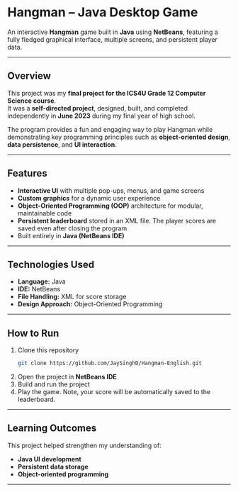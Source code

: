 # Hangman – Java Desktop Game

An interactive **Hangman** game built in **Java** using **NetBeans**, featuring a fully fledged graphical interface, multiple screens, and persistent player data.

---

## Overview
This project was my **final project for the ICS4U Grade 12 Computer Science course**.  
It was a **self-directed project**, designed, built, and completed independently in **June 2023** during my final year of high school.

The program provides a fun and engaging way to play Hangman while demonstrating key programming principles such as **object-oriented design**, **data persistence**, and **UI interaction**.

---

## Features
- **Interactive UI** with multiple pop-ups, menus, and game screens  
- **Custom graphics** for a dynamic user experience  
- **Object-Oriented Programming (OOP)** architecture for modular, maintainable code  
- **Persistent leaderboard** stored in an XML file. The player scores are saved even after closing the program  
- Built entirely in **Java (NetBeans IDE)**  

---

## Technologies Used
- **Language:** Java  
- **IDE:** NetBeans  
- **File Handling:** XML for score storage  
- **Design Approach:** Object-Oriented Programming  

---

## How to Run
1. Clone this repository  
   ```bash
   git clone https://github.com/JaySinghD/Hangman-English.git
   ```
2. Open the project in **NetBeans IDE**  
3. Build and run the project  
4. Play the game. Note, your score will be automatically saved to the leaderboard.

---

## Learning Outcomes
This project helped strengthen my understanding of:
- **Java UI development**
- **Persistent data storage**
- **Object-oriented programming**

---
